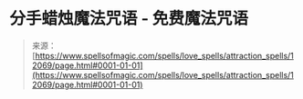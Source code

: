 <!--yml

分类：未分类

日期：2024年06月12日 18:49:31

-->

# 分手蜡烛魔法咒语 - 免费魔法咒语

> 来源：[https://www.spellsofmagic.com/spells/love_spells/attraction_spells/12069/page.html#0001-01-01](https://www.spellsofmagic.com/spells/love_spells/attraction_spells/12069/page.html#0001-01-01)
